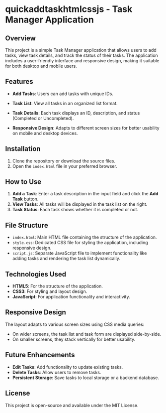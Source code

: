 # quickaddtaskhtmlcssjs - Task Manager Application

<!-- ## Live Demo
You can access the live version of the application at: [hhhaskhgas.cs](http://hhhaskhgas.cs) -->

## Overview

This project is a simple Task Manager application that allows users to add tasks, view task details, and track the status of their tasks. The application includes a user-friendly interface and responsive design, making it suitable for both desktop and mobile users.

## Features

- **Add Tasks**: Users can add tasks with unique IDs.
- **Task List**: View all tasks in an organized list format.
- **Task Details**: Each task displays an ID, description, and status (Completed or Uncompleted).

- **Responsive Design**: Adapts to different screen sizes for better usability on mobile and desktop devices.

## Installation

1. Clone the repository or download the source files.
2. Open the `index.html` file in your preferred browser.

## How to Use

1. **Add a Task**: Enter a task description in the input field and click the **Add Task** button.
2. **View Tasks**: All tasks will be displayed in the task list on the right.
3. **Task Status**: Each task shows whether it is completed or not.

## File Structure

- `index.html`: Main HTML file containing the structure of the application.
- `style.css`: Dedicated CSS file for styling the application, including responsive design.
- `script.js`: Separate JavaScript file to implement functionality like adding tasks and rendering the task list dynamically.

## Technologies Used

- **HTML5**: For the structure of the application.
- **CSS3**: For styling and layout design.
- **JavaScript**: For application functionality and interactivity.

## Responsive Design

The layout adapts to various screen sizes using CSS media queries:

- On wider screens, the task list and task form are displayed side-by-side.
- On smaller screens, they stack vertically for better usability.

## Future Enhancements

- **Edit Tasks**: Add functionality to update existing tasks.
- **Delete Tasks**: Allow users to remove tasks.
- **Persistent Storage**: Save tasks to local storage or a backend database.

## License

This project is open-source and available under the MIT License.
